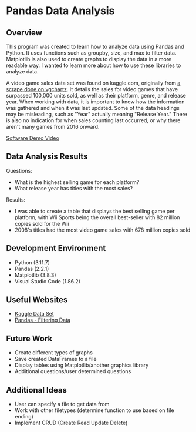 # Pandas Data Analysis

## Overview
This program was created to learn how to analyze data using Pandas and Python. It uses functions such as groupby, size, and max to filter data. Matplotlib is also used to create graphs to display the data in a more readable way. I wanted to learn more about how to use these libraries to analyze data.

A video game sales data set was found on kaggle.com, originally from [a scrape done on vgchartz](https://zenodo.org/records/5898311#.Y9Y2K9JBwUE). It details the sales for video games that have surpassed 100,000 units sold, as well as their platform, genre, and release year. When working with data, it is important to know how the information was gathered and when it was last updated. Some of the data headings may be misleading, such as "Year" actually meaning "Release Year." There is also no indication for when sales counting last occurred, or why there aren't many games from 2016 onward.

[Software Demo Video]()

## Data Analysis Results
Questions:
* What is the highest selling game for each platform?
* What release year has titles with the most sales?

Results:
* I was able to create a table that displays the best selling game per platform, with Wii Sports being the overall best-seller with 82 million copies sold for the Wii
* 2008's titles had the most video game sales with 678 million copies sold

## Development Environment
* Python (3.11.7)
* Pandas (2.2.1)
* Matplotlib (3.8.3)
* Visual Studio Code (1.86.2)

## Useful Websites
* [Kaggle Data Set](https://www.kaggle.com/datasets/thedevastator/global-video-game-sales)
* [Pandas - Filtering Data](https://pandas.pydata.org/docs/getting_started/intro_tutorials/03_subset_data.html)

## Future Work
* Create different types of graphs
* Save created DataFrames to a file
* Display tables using Matplotlib/another graphics library
* Additional questions/user determined questions

## Additional Ideas
* User can specify a file to get data from
* Work with other filetypes (determine function to use based on file ending)
* Implement CRUD (Create Read Update Delete)
